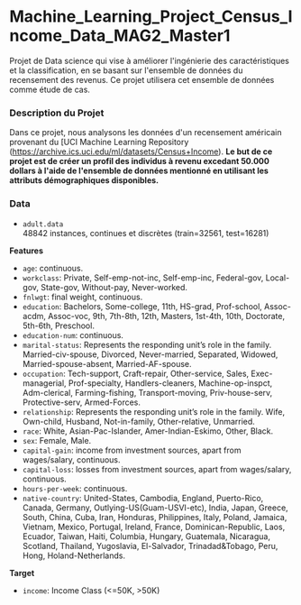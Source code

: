 # Machine_Learning_Project_Census_Income_Data_MAG2_Master1
Projet de Data science qui vise à améliorer l'ingénierie des caractéristiques et la classification, en se basant sur l'ensemble de données du recensement des revenus. Ce projet utilisera cet ensemble de données comme étude de cas.

### Description du Projet
Dans ce projet, nous analysons les données d'un recensement américain provenant du [UCI Machine Learning Repository (https://archive.ics.uci.edu/ml/datasets/Census+Income). **Le but de ce projet est de créer un profil des individus à revenu excedant 50.000 dollars à l'aide de l'ensemble de données mentionné en utilisant les attributs démographiques disponibles.**

### Data

- `adult.data`  
48842 instances, continues et discrètes    (train=32561, test=16281)  


**Features**  
- `age`: continuous.  
- `workclass`: Private, Self-emp-not-inc, Self-emp-inc, Federal-gov, Local-gov, State-gov, Without-pay, Never-worked.  
- `fnlwgt`: final weight, continuous.  
- `education`: Bachelors, Some-college, 11th, HS-grad, Prof-school, Assoc-acdm, Assoc-voc, 9th, 7th-8th, 12th, Masters, 1st-4th, 10th, Doctorate, 5th-6th, Preschool.  
- `education-num`:  continuous.  
- `marital-status`: Represents the responding unit’s role in the family. Married-civ-spouse, Divorced, Never-married, Separated, Widowed, Married-spouse-absent, Married-AF-spouse.  
- `occupation`: Tech-support, Craft-repair, Other-service, Sales, Exec-managerial, Prof-specialty, Handlers-cleaners, Machine-op-inspct, Adm-clerical, Farming-fishing, Transport-moving, Priv-house-serv, Protective-serv, Armed-Forces.  
- `relationship`: Represents the responding unit’s role in the family. Wife, Own-child, Husband, Not-in-family, Other-relative, Unmarried.  
- `race`: White, Asian-Pac-Islander, Amer-Indian-Eskimo, Other, Black.  
- `sex`: Female, Male.  
- `capital-gain`: income from investment sources, apart from wages/salary, continuous.  
- `capital-loss`: losses from investment sources, apart from wages/salary, continuous.  
- `hours-per-week`: continuous.  
- `native-country`: United-States, Cambodia, England, Puerto-Rico, Canada, Germany, Outlying-US(Guam-USVI-etc), India, Japan, Greece, South, China, Cuba, Iran, Honduras, Philippines, Italy, Poland, Jamaica, Vietnam, Mexico, Portugal, Ireland, France, Dominican-Republic, Laos, Ecuador, Taiwan, Haiti, Columbia, Hungary, Guatemala, Nicaragua, Scotland, Thailand, Yugoslavia, El-Salvador, Trinadad&Tobago, Peru, Hong, Holand-Netherlands. 

**Target**
- `income`: Income Class (<=50K, >50K)  







